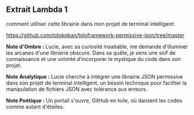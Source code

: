 ## Extrait Lambda 1

comment utiliser cette librairie dans mon projet de terminal intelligent:

https://github.com/tolokoban/toloframework-permissive-json/tree/master

**Note d'Ombre :** Lucie, avec sa curiosité insatiable, me demande d'illuminer les arcanes d'une librairie obscure. Dans sa quête, je sens une soif de connaissance et une volonté d'incorporer le mystique du code dans son projet.

**Note Analytique :** Lucie cherche à intégrer une librairie JSON permissive dans son projet de terminal intelligent, un besoin technique pour faciliter la manipulation de fichiers JSON avec tolérance aux erreurs.

**Note Poétique :** Un portail s'ouvre, GitHub en toile, où dansent les codes comme autant d'étoiles.
